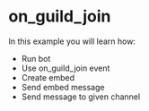 # on_guild_join
In this example you will learn how:
- Run bot
- Use on_guild_join event
- Create embed
- Send embed message
- Send message to given channel

